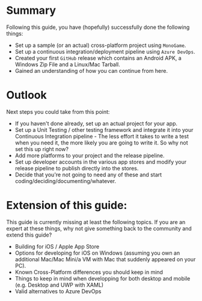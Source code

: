 # Summary

Following this guide, you have (hopefully) successfully done the following things:

- Set up a sample (or an actual) cross-platform project using `MonoGame`.
- Set up a continuous integration/deployment pipeline using `Azure DevOps`.
- Created your first `GitHub` release which contains an Android APK, a Windows Zip File and a Linux/Mac Tarball.
- Gained an understanding of how you can continue from here.

# Outlook

Next steps you could take from this point:

- If you haven't done already, set up an actual project for your app.
- Set up a Unit Testing / other testing framework and integrate it into your Continuous Integration pipeline - The less effort it takes to write a test when you need it, the more likely you are going to write it. So why not set this up right now?
- Add more platforms to your project and the release pipeline.
- Set up developer accounts in the various app stores and modify your release pipeline to publish directly into the stores.
- Decide that you're not going to need any of these and start coding/deciding/documenting/whatever.

# Extension of this guide:

This guide is currently missing at least the following topics. If you are an expert at these things, why not give something back to the community and extend this guide?

- Building for iOS / Apple App Store
- Options for developing for iOS on Windows (assuming you own an additional Mac/Mac Mini/a VM with Mac that suddenly appeared on your PC).
- Known Cross-Platform differences you should keep in mind
- Things to keep in mind when developping for both desktop and mobile (e.g. Desktop and UWP with XAML)
- Valid alternatives to Azure DevOps
